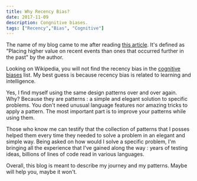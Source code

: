 ```yaml
---
title: Why Recency Bias?
date: 2017-11-09
description: Congnitive biases.
tags: ["Recency","Bias", "Cognitive"]
---
```


The name of my blog came to me after reading
[this article](https://hackernoon.com/cognitive-biases-in-programming-5e937707c27b). It's defined as "Placing higher value on recent events than ones that occurred further in the past" by the author.

Looking on Wikipedia, you will not find the recency bias in the [cognitive biases](https://en.wikipedia.org/wiki/List_of_cognitive_biases) list. My best guess is because recency bias is related to learning and intelligence.

Yes, I find myself using the same design patterns over and over again. Why? Because they are patterns : a simple and elegant solution to specific problems. You don't need unusual language features nor amazing tricks to apply a pattern. The most important part is to improve your patterns while using them.

Those who know me can testify that the collection of patterns that I posses helped them every time they needed to solve a problem in an elegant and simple way. Being asked on how would I solve a specific problem, I'm bringing all the experience that I've gained along the way : years of testing ideas, billions of lines of code read in various languages.

Overall, this blog is meant to describe my journey and my patterns. Maybe will help you, maybe it won't.